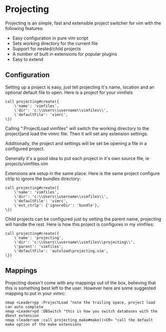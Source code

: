 # Projecting

Projecting is an simple, fast and extensible project switcher for vim with the following features:


* Easy configuration in pure vim script
* Sets working directory for the current file
* Support for nested/child projects
* A number of built in extensions for popular plugins
* Easy to extend


## Configuration

Setting up a project is easy,
just tell projecting it's name, location and an optional default file to open.
Here is a project for your vimfiels


```vim
call projecting#create({
	\'name': 'vimfiles',
	\'dir': 'c:\\Users\\username\\vimfiles\\',
	\'defaultFile': 'vimrc',
\})
```

Calling ":ProjectLoad vimfiles" will switch the working directory to the project]and load the vimrc file.
Then it will set any extension settings.

Additionally, the project and settings will be set be opening a file in a configured project.

Generally it's a good idea to put each project in it's own source file, ie projects/vimfiles.vim

Extensions are setup in the same place.
Here is the same project configure ctrlp to ignore the bundles directory:

```vim
call projecting#create({
	\'name': 'vimfiles',
	\'dir': 'c:\\Users\\username\\vimfiles\\',
	\'defaultFile': 'vimrc',
	\'ext_ctrlp': {'ignoreDir': 'bundle'},
\})
```
Child projects can be configured just by setting the parent name, projecting will handle the rest.
Here is how this project is configures in my vimfiles:

```vim
call projecting#create({
	\'name': 'projecting',
	\'dir': 'c:\\Users\\username\\vimfiles\\projecting\\',
	\'parent': 'vimfiles',
	\'defaultFile': 'autoload\projecting.vim',
\})
```

## Mappings

Projecting doesn't come with any mappings out of the box, believing that this is something best left to the user.
However here are some suggested mapping to put in your vimrc:

```vim
nmap <Leader>pp :ProjectLoad "note the trailing space, project load can auto complete
nmap <Leader>pd :DBSwitch "this is how you switch databases with the dbext extension
nmap <leader>pm :call projecting_make#make()<CR> "call the default make option of the make extensions
```

